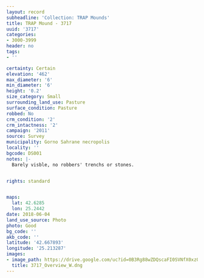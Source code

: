 ```yaml
---
layout: record
subheadline: 'Collection: TRAP Mounds'
title: TRAP Mound - 3717
uuid: '3717'
categories:
- 3000-3999
header: no
tags:
- ''

certainty: Certain
elevation: '462'
max_diameter: '6'
min_diameter: '6'
height: '0.2'
size_category: Small
surrounding_land_use: Pasture
surface_condition: Pasture
robbed: No
crm_condition: '2'
crm_intactness: '2'
campaign: '2011'
source: Survey
municipality: Gorno Sahrane necropolis
locality: ''
bgcode: DS001
notes: |-
  Barely visble, no robbers' trenchs or stones.


rights: standard


maps:
  lat: 42.6285
  lon: 25.2442
date: 2018-06-04
land_use_source: Photo
photo: Good
bg_code: ''
akb_code: ''
latitude: '42.667893'
longitude: '25.213287'
images:
- image_path: https://drive.google.com/uc?id=0B3Rg88wZDQscaFI0SVNfX0xzQk0
  title: 3717_Overview_W.dng
---
```

